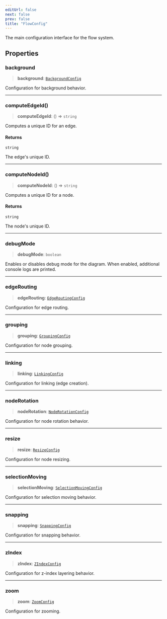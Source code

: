 ```yaml
---
editUrl: false
next: false
prev: false
title: "FlowConfig"
---
```


The main configuration interface for the flow system.

## Properties

### background

> **background**: [`BackgroundConfig`](/docs/api/types/backgroundconfig/)

Configuration for background behavior.

***

### computeEdgeId()

> **computeEdgeId**: () => `string`

Computes a unique ID for an edge.

#### Returns

`string`

The edge's unique ID.

***

### computeNodeId()

> **computeNodeId**: () => `string`

Computes a unique ID for a node.

#### Returns

`string`

The node's unique ID.

***

### debugMode

> **debugMode**: `boolean`

Enables or disables debug mode for the diagram.
When enabled, additional console logs are printed.

***

### edgeRouting

> **edgeRouting**: [`EdgeRoutingConfig`](/docs/api/types/edgeroutingconfig/)

Configuration for edge routing.

***

### grouping

> **grouping**: [`GroupingConfig`](/docs/api/types/groupingconfig/)

Configuration for node grouping.

***

### linking

> **linking**: [`LinkingConfig`](/docs/api/types/linkingconfig/)

Configuration for linking (edge creation).

***

### nodeRotation

> **nodeRotation**: [`NodeRotationConfig`](/docs/api/types/noderotationconfig/)

Configuration for node rotation behavior.

***

### resize

> **resize**: [`ResizeConfig`](/docs/api/types/resizeconfig/)

Configuration for node resizing.

***

### selectionMoving

> **selectionMoving**: [`SelectionMovingConfig`](/docs/api/types/selectionmovingconfig/)

Configuration for selection moving behavior.

***

### snapping

> **snapping**: [`SnappingConfig`](/docs/api/types/snappingconfig/)

Configuration for snapping behavior.

***

### zIndex

> **zIndex**: [`ZIndexConfig`](/docs/api/types/zindexconfig/)

Configuration for z-index layering behavior.

***

### zoom

> **zoom**: [`ZoomConfig`](/docs/api/types/zoomconfig/)

Configuration for zooming.
